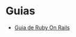 # Guias

- [Guia de Ruby On Rails](https://github.com/Maikoncanuto/guides/tree/master/rails#guia-de-ruby-on-rails)
